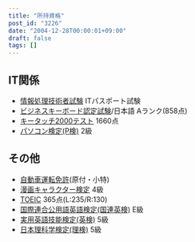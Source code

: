 ```yaml
---
title: "所持資格"
post_id: "3226"
date: "2004-12-28T00:00:01+09:00"
draft: false
tags: []
---
```



## IT関係



  * [情報処理技術者試験](http://www.jitec.ipa.go.jp/) ITパスポート試験
  * [ビジネスキーボード認定試験](http://www.kentei.ne.jp/busikey/)/日本語 Aランク(858点)
  * [キータッチ2000テスト](http://www.kentei.ne.jp/key/) 1660点
  * [パソコン検定(P検)](http://www.pken.com/) 2級
## その他



  * [自動車運転免許](http://ja.wikipedia.org/wiki/%E9%81%8B%E8%BB%A2%E5%85%8D%E8%A8%B1)(原付・小特)
  * [漫画キャラクター検定](http://www.manken.ne.jp/) 4級
  * [TOEIC](http://www.toeic.or.jp/) 365点(L:235/R:130)
  * [国際連合公用語英語検定(国連英検)](http://www.kokureneiken.jp/) E級
  * [実用英語技能検定(英検)](http://www.eiken.or.jp/) 5級
  * [日本理科学検定(理検)](http://www.rikakentei.com/) 5級
